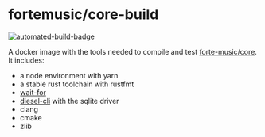fortemusic/core-build
=====================

[![automated-build-badge]][docker-hub]

A docker image with the tools needed to compile and test [forte-music/core]. It
includes:

* a node environment with yarn
* a stable rust toolchain with rustfmt
* [wait-for]
* [diesel-cli] with the sqlite driver
* clang
* cmake
* zlib

[forte-music/core]: https://github.com/forte-music/core
[wait-for]: https://github.com/eficode/wait-for

[automated-build-badge]: https://img.shields.io/docker/automated/fortemusic/core-build.svg
[docker-hub]: https://hub.docker.com/r/fortemusic/core-build/
[diesel-cli]: https://github.com/diesel-rs/diesel/tree/master/diesel_cli
